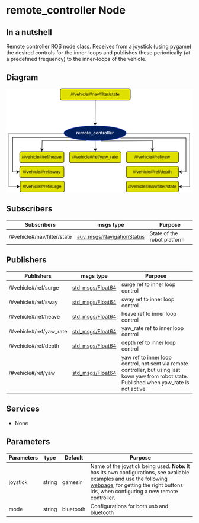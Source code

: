 # remote_controller Node

## In a nutshell
Remote controller ROS node class. Receives from a joystick (using pygame) the desired controls for the inner-loops and publishes these periodically (at a predefined frequency) to the inner-loops of the vehicle.

## Diagram

![remote_controller Diagram](img/remote_controller.png)

## Subscribers

| Subscribers                 | msgs type                                                    | Purpose                     |
| --------------------------- | ------------------------------------------------------------ | --------------------------- |
| /#vehicle#/nav/filter/state | [auv_msgs/NavigationStatus](http://docs.ros.org/en/api/auv_msgs/html/msg/NavigationStatus.html) | State of the robot platform |

## Publishers

| Publishers              | msgs type                                                    | Purpose                                                      |
| ----------------------- | ------------------------------------------------------------ | ------------------------------------------------------------ |
| /#vehicle#/ref/surge    | [std_msgs/Float64](http://docs.ros.org/en/melodic/api/std_msgs/html/msg/Float64.html) | surge ref to inner loop control                              |
| /#vehicle#/ref/sway     | [std_msgs/Float64](http://docs.ros.org/en/melodic/api/std_msgs/html/msg/Float64.html) | sway ref to inner loop control                               |
| /#vehicle#/ref/heave    | [std_msgs/Float64](http://docs.ros.org/en/melodic/api/std_msgs/html/msg/Float64.html) | heave ref to inner loop control                              |
| /#vehicle#/ref/yaw_rate | [std_msgs/Float64](http://docs.ros.org/en/melodic/api/std_msgs/html/msg/Float64.html) | yaw_rate ref to inner loop control                           |
| /#vehicle#/ref/depth    | [std_msgs/Float64](http://docs.ros.org/en/melodic/api/std_msgs/html/msg/Float64.html) | depth ref to inner loop control                              |
| /#vehicle#/ref/yaw      | [std_msgs/Float64](http://docs.ros.org/en/melodic/api/std_msgs/html/msg/Float64.html) | yaw ref to inner loop control, not sent via remote controller, but using last kown yaw from robot state. Published when yaw_rate is not active. |

## Services
* None

## Parameters
| Parameters | type   | Default   | Purpose                                                      |
| ---------- | ------ | --------- | ------------------------------------------------------------ |
| joystick   | string | gamesir   | Name of the joystick being used. **Note:** It has its own configurations, see available examples and use the following [webpage](https://gamepad-tester.com/), for getting the right buttons ids, when configuring a new remote controller. |
| mode       | string | bluetooth | Configurations for both usb and bluetooth                    |
